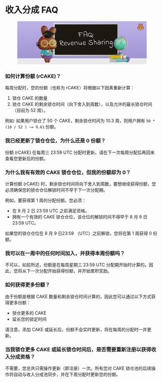 # 收入分成 FAQ

<figure><img src="../../.gitbook/assets/image (12) (1).png" alt=""><figcaption></figcaption></figure>

### 如何计算份额 (rCAKE)？&#x20;

每周分配时，您的份额（也称为 rCAKE）将根据以下因素重新计算：&#x20;

1. 锁仓 CAKE 的数量&#x20;
2. 锁仓 CAKE 的剩余锁仓时间（向下舍入到周数），以及允许的最长锁仓时间（目前为 52 周）。&#x20;

例如: 如果用户锁仓了 50 个 CAKE，剩余锁仓时间为 10.3 周，则用户拥有 `50 * (10 / 52 ) ~= 9.61` 份额。&#x20;

### 我已经更新了锁仓仓位，为什么还是 0 份额？

&#x20;份额 (rCAKE) 在每周三 23:59 UTC 分配时更新。请在下一次每周分配后再回来查看您更新后的份额。&#x20;

### 为什么我有有效的  CAKE 锁仓仓位，但我的份额却为 0？&#x20;

计算份额 (rCAKE) 时，剩余锁仓时间将向下舍入到周数，要想继续获得份额，您必须确保您的锁仓仓位解锁时间不早于下一次分配期。&#x20;

例如，要获得第 1 周的分配份额。您必须：

* 在 8 月 2 日 23:59 UTC 之前满足资格。&#x20;
* 拥有一个有效的 CAKE 锁仓仓位，该仓位的解锁时间不得早于 8 月 9 日 23:59 UTC。&#x20;

&#x20;如果您的锁仓仓位在 8 月 9 日23:59 （UTC）之前解锁，您将在第 1 周获得 0 份额。&#x20;

### 我可以在一周中的任何时间加入，并获得本周份额吗？&#x20;

不可以，如前所述，份额是在每周星期三 23:59 UTC 分配期开始时计算的。因此，您将从下一次分配开始获得份额，并开始累积奖励。&#x20;

### 如何获得更多份额？&#x20;

由于份额是根据 CAKE 数量和剩余锁仓时间计算的，因此您可以通过以下方式获得更多份额：&#x20;

* 锁仓更多的 CAKE
* 延长您的锁定时间

&#x20;请注意，添加 CAKE 或延长后，份额不会实时更新，将在每周的分配时一并更新。&#x20;

### 当我锁仓更多 CAKE 或延长锁仓时间后，是否需要重新注册以获得收入分成资格？&#x20;

不需要，您总共只需操作更新（即注册）一次。所有您对 CAKE 锁仓池的后续操作将自动与收入分成池同步，并在下周分配时更新您的份额。


